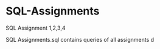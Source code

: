 # SQL-Assignments
SQL Assignment 1,2,3,4

SQL Assignments.sql contains queries of all assignments 
d
